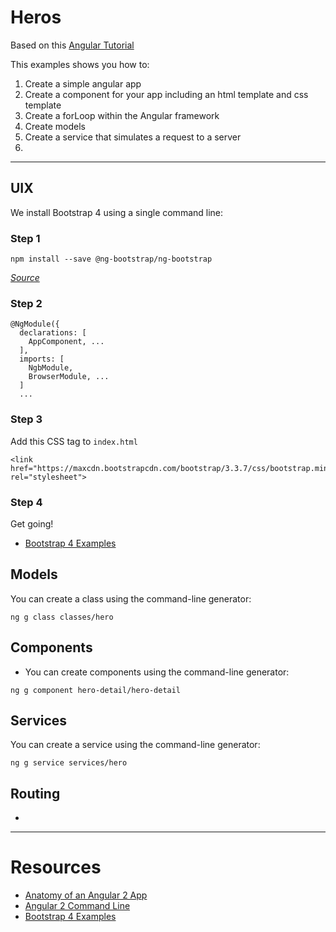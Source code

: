 # Heros

Based on this [Angular Tutorial](https://angular.io/docs/ts/latest/tutorial/toh-pt4.html)


This examples shows you how to:

1. Create a simple angular app
2. Create a component for your app including an html template and css template
3. Create a forLoop within the Angular framework
4. Create models
5. Create a service that simulates a request to a server
6. 


---

## UIX

We install Bootstrap 4 using a single command line:

### Step 1
```language-powerbash
npm install --save @ng-bootstrap/ng-bootstrap
```
*[Source](https://ng-bootstrap.github.io/#/getting-started)*

### Step 2

```language-javascript
@NgModule({
  declarations: [
    AppComponent, ...
  ],
  imports: [
	NgbModule,
    BrowserModule, ...
  ]
  ...
```

### Step 3

Add this CSS tag to ```index.html```

```language-javascript
<link href="https://maxcdn.bootstrapcdn.com/bootstrap/3.3.7/css/bootstrap.min.css" rel="stylesheet">
```

### Step 4

Get going!

* [Bootstrap 4 Examples](https://v4-alpha.getbootstrap.com/components/buttons/)


## Models

You can create a class using the command-line generator:
```language-javascript
ng g class classes/hero
```


## Components

* You can create components using the command-line generator:

```language-javascript
ng g component hero-detail/hero-detail
```

## Services

You can create a service using the command-line generator:

```language-javascript
ng g service services/hero
```


## Routing

* 



---


# Resources

* [Anatomy of an Angular 2 App](http://www.chrisjmendez.com/2016/12/21/anatomy-of-an-angular-2-app/)
* [Angular 2 Command Line](https://cli.angular.io/)
* [Bootstrap 4 Examples](https://v4-alpha.getbootstrap.com/components/buttons/)